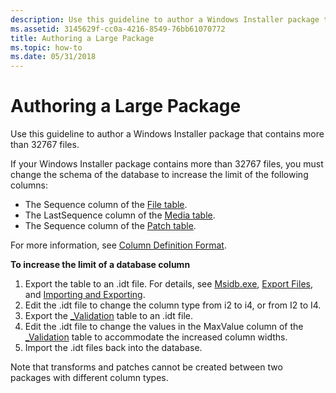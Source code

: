 ```yaml
---
description: Use this guideline to author a Windows Installer package that contains more than 32767 files.
ms.assetid: 3145629f-cc0a-4216-8549-76bb61070772
title: Authoring a Large Package
ms.topic: how-to
ms.date: 05/31/2018
---
```


# Authoring a Large Package

Use this guideline to author a Windows Installer package that contains more than 32767 files.

If your Windows Installer package contains more than 32767 files, you must change the schema of the database to increase the limit of the following columns:

-   The Sequence column of the [File table](file-table.md).
-   The LastSequence column of the [Media table](media-table.md).
-   The Sequence column of the [Patch table](patch-table.md).

For more information, see [Column Definition Format](column-definition-format.md).

**To increase the limit of a database column**

1.  Export the table to an .idt file. For details, see [Msidb.exe](msidb-exe.md), [Export Files](export-files.md), and [Importing and Exporting](importing-and-exporting.md).
2.  Edit the .idt file to change the column type from i2 to i4, or from I2 to I4.
3.  Export the [\_Validation](-validation-table.md) table to an .idt file.
4.  Edit the .idt file to change the values in the MaxValue column of the [\_Validation](-validation-table.md) table to accommodate the increased column widths.
5.  Import the .idt files back into the database.

Note that transforms and patches cannot be created between two packages with different column types.

 

 



